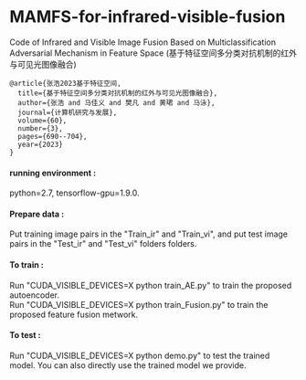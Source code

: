 # MAMFS-for-infrared-visible-fusion
Code of Infrared and Visible Image Fusion Based on Multiclassification Adversarial Mechanism in Feature Space (基于特征空间多分类对抗机制的红外与可见光图像融合)


````
@article{张浩2023基于特征空间,
  title={基于特征空间多分类对抗机制的红外与可见光图像融合},
  author={张浩 and 马佳义 and 樊凡 and 黄珺 and 马泳},
  journal={计算机研究与发展},
  volume={60},
  number={3},
  pages={690--704},
  year={2023}
}
````

#### running environment :<br>
python=2.7, tensorflow-gpu=1.9.0.

#### Prepare data :<br>
Put training image pairs in the "Train_ir" and "Train_vi", and put test image pairs in the "Test_ir" and "Test_vi" folders folders.

#### To train :<br>
Run "CUDA_VISIBLE_DEVICES=X python train_AE.py" to train the proposed autoencoder. <br>
Run "CUDA_VISIBLE_DEVICES=X python train_Fusion.py" to train the proposed feature fusion metwork. <br>


#### To test :<br>
Run "CUDA_VISIBLE_DEVICES=X python demo.py" to test the trained model.
You can also directly use the trained model we provide.

